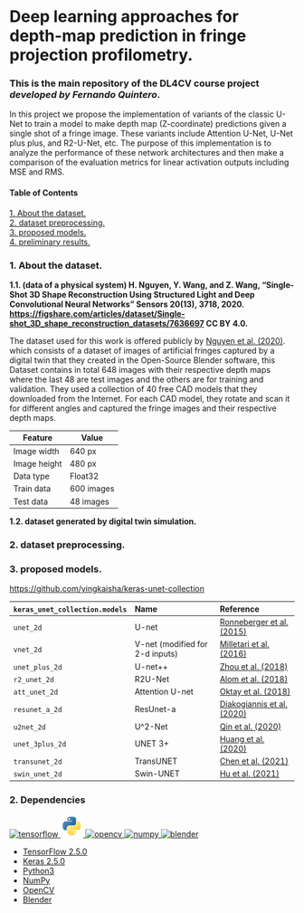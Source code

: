 <h1 align="left"> Deep learning approaches for depth-map prediction in fringe projection profilometry. </h1>

### This is the main repository of the DL4CV course project *developed by Fernando Quintero*.

In this project we propose the implementation of variants of the classic U-Net to train a model to make depth map (Z-coordinate) predictions given a single shot of a fringe image. These variants include Attention U-Net, U-Net plus plus, and R2-U-Net, etc. The purpose of this implementation is to analyze the performance of these network architectures and then make a comparison of the evaluation metrics for linear activation outputs including MSE and RMS.

#### **Table of Contents**
[1. About the dataset.](#aboutdata)
<br/>[2. dataset preprocessing.](#dataprepro)
<br/>[3. proposed models.](#proposedmodels)
<br/>[4. preliminary results.](#preresults)

### 1. About the dataset.

**1.1. (data of a physical system) H. Nguyen, Y. Wang, and Z. Wang, “Single-Shot 3D Shape Reconstruction Using Structured Light and Deep Convolutional Neural Networks” Sensors 20(13), 3718, 2020.
https://figshare.com/articles/dataset/Single-shot_3D_shape_reconstruction_datasets/7636697 CC BY 4.0.**

The dataset used for this work is offered publicly by [Nguyen et al. (2020)](https://www.mdpi.com/1424-8220/20/13/3718/htm). which consists of a dataset of images of artificial fringes captured by a digital twin that they created in the Open-Source Blender software, this Dataset contains in total 648 images with their respective depth maps where the last 48 are test images and the others are for training and validation. They used a collection of 40 free CAD models that they downloaded from the Internet. For each CAD model, they rotate and scan it for different angles and captured the fringe images and their respective depth maps.


| Feature       | Value      |
|---------------|------------|
| Image width   | 640 px     |
| Image height  | 480 px     |
| Data type     | Float32    |
| Train data    | 600 images |
| Test data     | 48 images  |

**1.2. dataset generated by digital twin simulation.**

### 2. dataset preprocessing.

### 3. proposed models.

https://github.com/yingkaisha/keras-unet-collection

| `keras_unet_collection.models` | Name | Reference |
|:---------------|:----------------|:----------------|
| `unet_2d`      | U-net           | [Ronneberger et al. (2015)](https://link.springer.com/chapter/10.1007/978-3-319-24574-4_28) |
| `vnet_2d`      | V-net (modified for 2-d inputs) | [Milletari et al. (2016)](https://arxiv.org/abs/1606.04797) |
| `unet_plus_2d` | U-net++         | [Zhou et al. (2018)](https://link.springer.com/chapter/10.1007/978-3-030-00889-5_1) |
| `r2_unet_2d`   | R2U-Net         | [Alom et al. (2018)](https://arxiv.org/abs/1802.06955) |
| `att_unet_2d`  | Attention U-net | [Oktay et al. (2018)](https://arxiv.org/abs/1804.03999) |
| `resunet_a_2d` | ResUnet-a       | [Diakogiannis et al. (2020)](https://doi.org/10.1016/j.isprsjprs.2020.01.013) |
| `u2net_2d`     | U^2-Net         | [Qin et al. (2020)](https://arxiv.org/abs/2005.09007) |
| `unet_3plus_2d` | UNET 3+        | [Huang et al. (2020)](https://arxiv.org/abs/2004.08790) |
| `transunet_2d` | TransUNET       | [Chen et al. (2021)](https://arxiv.org/abs/2102.04306) |
| `swin_unet_2d` | Swin-UNET       | [Hu et al. (2021)](https://arxiv.org/abs/2105.05537) |
 
 
### 2. Dependencies

<a href="https://tensorflow.org/" target="_blank" rel="noreferrer"> <img src="https://www.vectorlogo.zone/logos/tensorflow/tensorflow-ar21.svg" alt="tensorflow" width="100" height="40"/> </a><a href="https://www.python.org" target="_blank" rel="noreferrer"> <img src="https://raw.githubusercontent.com/devicons/devicon/master/icons/python/python-original.svg" alt="python" width="40" height="40"/> </a><a href="https://opencv.org/" target="_blank" rel="noreferrer"> <img src="https://www.vectorlogo.zone/logos/opencv/opencv-icon.svg" alt="opencv" width="40" height="40"/> </a><a href="https://numpy.org/" target="_blank" rel="noreferrer"> <img src="https://cdn.worldvectorlogo.com/logos/numpy-1.svg" alt="numpy" width="38" height="38"/> </a><a href="https://www.blender.org/" target="_blank" rel="noreferrer"> <img src="https://download.blender.org/branding/community/blender_community_badge_white.svg" alt="blender" width="40" height="40"/> </a>

- [TensorFlow 2.5.0](https://www.tensorflow.org/)
- [Keras 2.5.0](https://keras.io/)
- [Python3](https://www.python.org/)
- [NumPy](https://numpy.org/)
- [OpenCV](https://opencv.org/)
- [Blender](https://www.blender.org/) 
